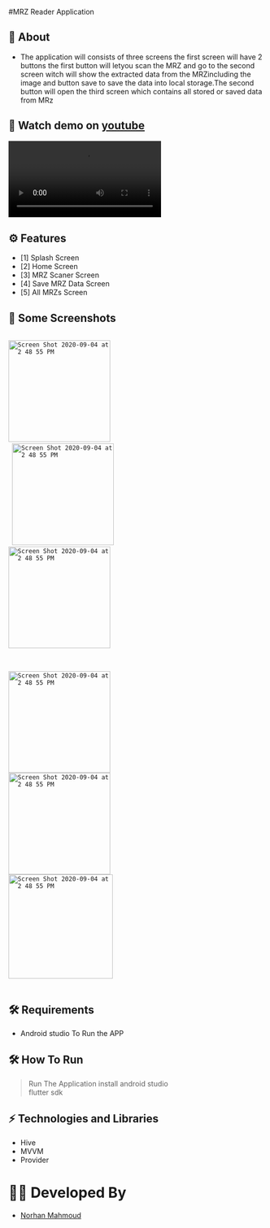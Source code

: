 #MRZ Reader Application

## 🧐 About
* The application will consists of three screens the first screen will have 2 buttons the first button will letyou scan the MRZ and go to the second screen witch will show the extracted data from the MRZincluding the image and button save to save the data into local storage.The second button will open the third screen which contains all stored or saved data from MRz
## 🎥 Watch demo on [youtube](https://firebasestorage.googleapis.com/v0/b/firedatabase1234.appspot.com/o/WhatsApp%20Video%202023-09-05%20at%2023.14.41.mp4?alt=media&token=1fa659a4-3eec-4221-acee-9f73f2b68c00)

<video src="https://firebasestorage.googleapis.com/v0/b/firedatabase1234.appspot.com/o/WhatsApp%20Video%202023-09-05%20at%2023.14.41.mp4?alt=media&token=1fa659a4-3eec-4221-acee-9f73f2b68c00" controls="controls" style="max-width: 730px;">
</video>


## ⚙ Features

- [1] Splash Screen
- [2] Home Screen
- [3] MRZ Scaner Screen
- [4] Save MRZ Data Screen
- [5] All MRZs Screen


## 📱 Some Screenshots 
 <code>
<img width="200" alt="Screen Shot 2020-09-04 at 2 48 55 PM" src="https://firebasestorage.googleapis.com/v0/b/firedatabase1234.appspot.com/o/WhatsApp%20Image%202023-09-05%20at%2022.41.52.jpeg?alt=media&token=73166701-779f-48da-a021-f1cb6468fcca"> 
 <img width="200" alt="Screen Shot 2020-09-04 at 2 48 55 PM" src="https://firebasestorage.googleapis.com/v0/b/firedatabase1234.appspot.com/o/WhatsApp%20Image%202023-09-05%20at%2022.41.52%20(1).jpeg?alt=media&token=782bbe60-ad0b-492c-92a3-839f495275e8">
<img width="200" alt="Screen Shot 2020-09-04 at 2 48 55 PM" src="https://firebasestorage.googleapis.com/v0/b/firedatabase1234.appspot.com/o/WhatsApp%20Image%202023-09-05%20at%2022.41.53.jpeg?alt=media&token=d6947efb-d014-4a1b-9054-9cb64eae989f">
 </code>
 <br /> <br />
 <code> 
<img width="200" alt="Screen Shot 2020-09-04 at 2 48 55 PM" src="https://firebasestorage.googleapis.com/v0/b/firedatabase1234.appspot.com/o/WhatsApp%20Image%202023-09-05%20at%2022.41.53%20(1).jpeg?alt=media&token=b16ba484-708f-4183-be99-ad9e11218238">
<img width="200" alt="Screen Shot 2020-09-04 at 2 48 55 PM" src="https://firebasestorage.googleapis.com/v0/b/firedatabase1234.appspot.com/o/WhatsApp%20Image%202023-09-05%20at%2022.41.53%20(2).jpeg?alt=media&token=3f8b8b18-f2f5-44f7-8a64-7374de44e1e9">
<img width="205" alt="Screen Shot 2020-09-04 at 2 48 55 PM" src="https://firebasestorage.googleapis.com/v0/b/firedatabase1234.appspot.com/o/WhatsApp%20Image%202023-09-05%20at%2022.41.54.jpeg?alt=media&token=57e97c6a-ee21-414e-98d4-5a91092dcca8">
</code>
<br />

## 🛠 Requirements
 * Android studio To Run the APP
## 🛠 How To Run 

 >  Run The Application
  > install android studio <br />
  > flutter sdk

## ⚡ Technologies and Libraries 
* Hive
* MVVM
* Provider




<!-- ## 🏛 DataBase Diagram :
<img alt="Screen Shot 2020-09-04 at 2 48 55 PM" src="/img/Db.PNG">
 -->

# 👷🏽 Developed By
* [Norhan Mahmoud](https://github.com/Nourhan2492018)

